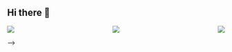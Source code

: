 ## Hi there 👋
<!--
Changer le texte dans la source du svg
-->


<p align="center">
    <img src="https://readme-typing-svg.demolab.com/?lines=Back-End%20developer%20 Junior;Experienced%20UI%2FUX%20Designer;2%20years%20of%20coding%20experience;Still%20learning%20new%20things&font=Fira%20Code&center=true&width=440&height=45&color=f75c7e&vCenter=true&pause=1000&size=22 /></a>
</p>


<!--
Repository
 <p align="center">
  <img align="left" src ="https://github-readme-stats.vercel.app/api/pin/?username=aveek-saha&repo=ytdx">
  <img align="right" src ="https://github-readme-stats.vercel.app/api/pin/?username=aveek-saha&repo=pixel-weather">
</p>
-->

